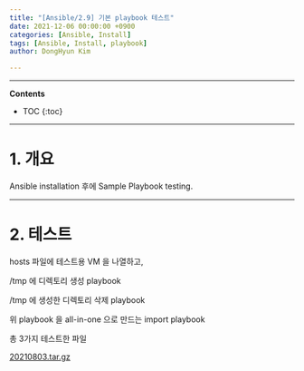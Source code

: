 ```yaml
---
title: "[Ansible/2.9] 기본 playbook 테스트"
date: 2021-12-06 00:00:00 +0900
categories: [Ansible, Install]
tags: [Ansible, Install, playbook]
author: DongHyun Kim

---
```


---
**Contents**
* TOC
{:toc}
---

# 1. 개요

Ansible installation 후에 Sample Playbook testing.



---

# 2. 테스트

hosts 파일에 테스트용 VM 을 나열하고,

/tmp 에 디렉토리 생성 playbook

/tmp 에 생성한 디렉토리 삭제 playbook

위 playbook 을 all-in-one 으로 만드는 import playbook

총 3가지 테스트한 파일



[20210803.tar.gz](assets/upload/20210803.tar.gz)
